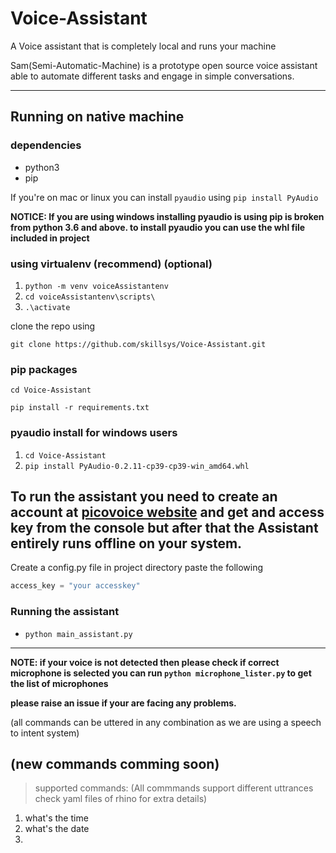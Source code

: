 # Voice-Assistant
A Voice assistant that is completely local and runs your machine

Sam(Semi-Automatic-Machine) is a prototype open source voice assistant able to automate different tasks and engage in simple conversations.

------
## Running on native machine
### dependencies
* python3
* pip


If you're on mac or linux you can install `pyaudio` using `pip install PyAudio`

**NOTICE: If you are using windows installing pyaudio is using pip is broken from python 3.6 and above. to install pyaudio you can use the whl file included in project**


### using virtualenv (recommend) (optional)
1. `python -m venv voiceAssistantenv`
2. `cd voiceAssistantenv\scripts\`
2. `.\activate`

clone the repo using 

`git clone https://github.com/skillsys/Voice-Assistant.git`
### pip packages
`cd Voice-Assistant`

`pip install -r requirements.txt` 

### pyaudio install for windows users
1. `cd Voice-Assistant`
2. `pip install PyAudio-0.2.11-cp39-cp39-win_amd64.whl`

To run the assistant you need to create an account at [picovoice website](https://console.picovoice.ai/) and get and access key from the console but after that the Assistant entirely runs offline on your system.
----
Create a config.py file in project directory 
paste the following

```python
access_key = "your accesskey"
```


### Running the assistant
* `python main_assistant.py`
----

**NOTE: if your voice is not detected then please check if correct microphone is selected you can run `python microphone_lister.py` to get the list of microphones**



**please raise an issue if your are facing any problems.**

(all commands can be uttered in any combination as we are using a speech to intent system)


## (new commands comming soon)

>supported commands: (All commmands
support different uttrances check yaml files of rhino for extra details)




1. what's the time
1. what's the date
1. 


